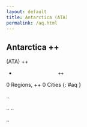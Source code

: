 ```yaml
---
layout: default
title: Antarctica (ATA)
permalink: /aq.html
---
```



## Antarctica   ++
(ATA)  ++
-                     ++
0 Regions, ++
0 Cities
{: #aq }

.. 




.. 
.. 



.. 
 
